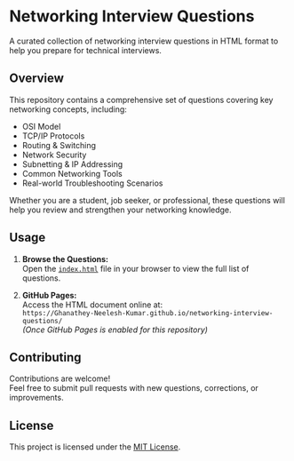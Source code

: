 # Networking Interview Questions

A curated collection of networking interview questions in HTML format to help you prepare for technical interviews.

## Overview

This repository contains a comprehensive set of questions covering key networking concepts, including:

- OSI Model
- TCP/IP Protocols
- Routing & Switching
- Network Security
- Subnetting & IP Addressing
- Common Networking Tools
- Real-world Troubleshooting Scenarios

Whether you are a student, job seeker, or professional, these questions will help you review and strengthen your networking knowledge.

## Usage

1. **Browse the Questions:**  
   Open the [`index.html`](index.html) file in your browser to view the full list of questions.

2. **GitHub Pages:**  
   Access the HTML document online at:  
   `https://Ghanathey-Neelesh-Kumar.github.io/networking-interview-questions/`  
   *(Once GitHub Pages is enabled for this repository)*

## Contributing

Contributions are welcome!  
Feel free to submit pull requests with new questions, corrections, or improvements.

## License

This project is licensed under the [MIT License](LICENSE).
